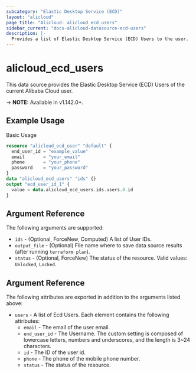 ```yaml
---
subcategory: "Elastic Desktop Service (ECD)"
layout: "alicloud"
page_title: "Alicloud: alicloud_ecd_users"
sidebar_current: "docs-alicloud-datasource-ecd-users"
description: |-
  Provides a list of Elastic Desktop Service (ECD) Users to the user.
---
```


# alicloud\_ecd\_users

This data source provides the Elastic Desktop Service (ECD) Users of the current Alibaba Cloud user.

-> **NOTE:** Available in v1.142.0+.

## Example Usage

Basic Usage

```terraform
resource "alicloud_ecd_user" "default" {
  end_user_id = "example_value"
  email       = "your_email"
  phone       = "your_phone"
  password    = "your_password"
}
data "alicloud_ecd_users" "ids" {}
output "ecd_user_id_1" {
  value = data.alicloud_ecd_users.ids.users.0.id
}

```

## Argument Reference

The following arguments are supported:


* `ids` - (Optional, ForceNew, Computed)  A list of User IDs.
* `output_file` - (Optional) File name where to save data source results (after running `terraform plan`).
* `status` - (Optional, ForceNew) The status of the resource. Valid values: `Unlocked`, `Locked`.

## Argument Reference

The following attributes are exported in addition to the arguments listed above:

* `users` - A list of Ecd Users. Each element contains the following attributes:
	* `email` - The email of the user email.
	* `end_user_id` - The Username. The custom setting is composed of lowercase letters, numbers and underscores, and the length is 3~24 characters.
	* `id` - The ID of the user id.
	* `phone` - The phone of the mobile phone number.
	* `status` - The status of the resource.
	
